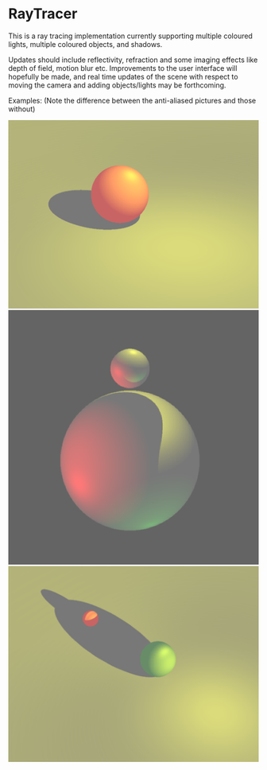# RayTracer
This is a ray tracing implementation currently supporting multiple coloured lights, multiple coloured objects, and shadows. 

Updates should include reflectivity, refraction and some imaging effects like depth of field, motion blur etc. Improvements to the user interface will hopefully be made, and real time updates of the scene with respect to moving the camera and adding objects/lights may be forthcoming.

Examples: (Note the difference between the anti-aliased pictures and those without)

![Using a plane as a floor](https://github.com/rjmcf/RayTracer/blob/anti-alias/Ball_on_a_Plane.png)
![Showing multiple shadows and lights](https://github.com/rjmcf/RayTracer/blob/anti-alias/Multiple_Lights_Multiple_Shadows.png)
![More use of the floor](https://github.com/rjmcf/RayTracer/blob/anti-alias/Shadows_on_a_Plane.png)
